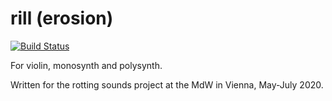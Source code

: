 rill (erosion)
==============

[![Build Status](https://travis-ci.org/adammccartney/rill.svg?branch=master)](https://travis-ci.org/adammccartney/rill)

For violin, monosynth and polysynth. 

Written for the rotting sounds project at the MdW in Vienna, May-July 2020. 


